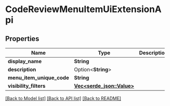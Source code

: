 # CodeReviewMenuItemUiExtensionApi

## Properties

Name | Type | Description | Notes
------------ | ------------- | ------------- | -------------
**display_name** | **String** |  | 
**description** | Option<**String**> |  | [optional]
**menu_item_unique_code** | **String** |  | 
**visibility_filters** | [**Vec<serde_json::Value>**](serde_json::Value.md) |  | 

[[Back to Model list]](../README.md#documentation-for-models) [[Back to API list]](../README.md#documentation-for-api-endpoints) [[Back to README]](../README.md)


